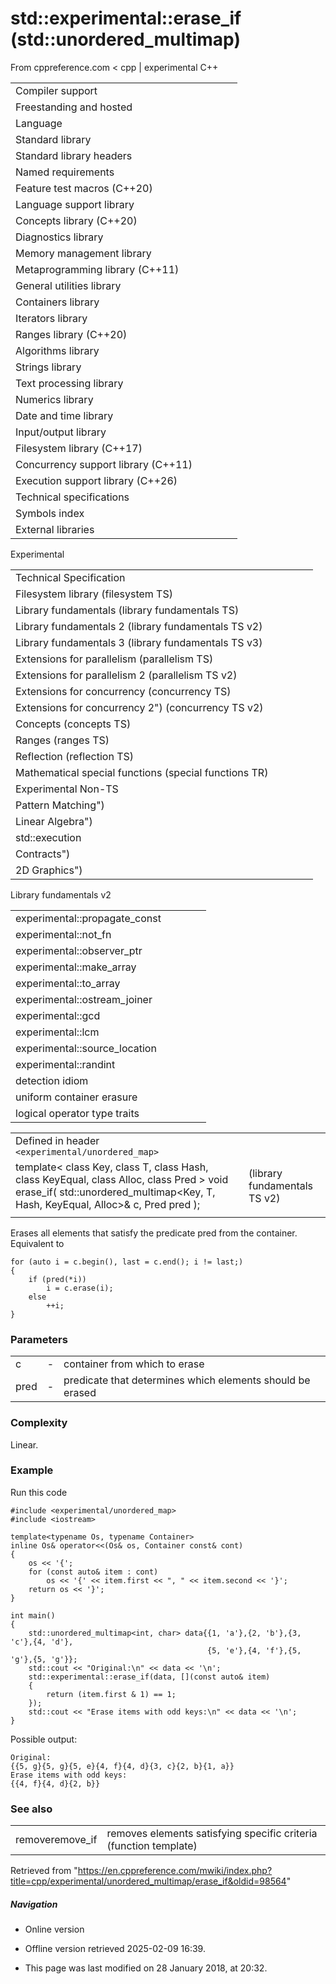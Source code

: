 # std::experimental::erase_if (std::unordered_multimap)

From cppreference.com
< cpp‎ | experimental
C++

|  |  |  |  |  |
| --- | --- | --- | --- | --- |
| Compiler support | | | | |
| Freestanding and hosted | | | | |
| Language | | | | |
| Standard library | | | | |
| Standard library headers | | | | |
| Named requirements | | | | |
| Feature test macros (C++20) | | | | |
| Language support library | | | | |
| Concepts library (C++20) | | | | |
| Diagnostics library | | | | |
| Memory management library | | | | |
| Metaprogramming library (C++11) | | | | |
| General utilities library | | | | |
| Containers library | | | | |
| Iterators library | | | | |
| Ranges library (C++20) | | | | |
| Algorithms library | | | | |
| Strings library | | | | |
| Text processing library | | | | |
| Numerics library | | | | |
| Date and time library | | | | |
| Input/output library | | | | |
| Filesystem library (C++17) | | | | |
| Concurrency support library (C++11) | | | | |
| Execution support library (C++26) | | | | |
| Technical specifications | | | | |
| Symbols index | | | | |
| External libraries | | | | |

Experimental

|  |  |  |  |  |
| --- | --- | --- | --- | --- |
| Technical Specification | | | | |
| Filesystem library (filesystem TS) | | | | |
| Library fundamentals (library fundamentals TS) | | | | |
| Library fundamentals 2 (library fundamentals TS v2) | | | | |
| Library fundamentals 3 (library fundamentals TS v3) | | | | |
| Extensions for parallelism (parallelism TS) | | | | |
| Extensions for parallelism 2 (parallelism TS v2) | | | | |
| Extensions for concurrency (concurrency TS) | | | | |
| Extensions for concurrency 2") (concurrency TS v2) | | | | |
| Concepts (concepts TS) | | | | |
| Ranges (ranges TS) | | | | |
| Reflection (reflection TS) | | | | |
| Mathematical special functions (special functions TR) | | | | |
| Experimental Non-TS | | | | |
| Pattern Matching") | | | | |
| Linear Algebra") | | | | |
| std::execution | | | | |
| Contracts") | | | | |
| 2D Graphics") | | | | |

Library fundamentals v2

|  |  |  |  |  |
| --- | --- | --- | --- | --- |
| experimental::propagate_const | | | | |
| experimental::not_fn | | | | |
| experimental::observer_ptr | | | | |
| experimental::make_array | | | | |
| experimental::to_array | | | | |
| experimental::ostream_joiner | | | | |
| experimental::gcd | | | | |
| experimental::lcm | | | | |
| experimental::source_location | | | | |
| experimental::randint | | | | |
| detection idiom | | | | |
| uniform container erasure | | | | |
| logical operator type traits | | | | |

|  |  |  |
| --- | --- | --- |
| Defined in header `<experimental/unordered_map>` |  |  |
| template< class Key, class T, class Hash, class KeyEqual, class Alloc, class Pred >  void erase_if( std::unordered_multimap<Key, T, Hash, KeyEqual, Alloc>& c, Pred pred ); |  | (library fundamentals TS v2) |
|  |  |  |

Erases all elements that satisfy the predicate pred from the container. Equivalent to

```
for (auto i = c.begin(), last = c.end(); i != last;)
{
    if (pred(*i))
        i = c.erase(i);
    else
        ++i;
}

```

### Parameters

|  |  |  |
| --- | --- | --- |
| c | - | container from which to erase |
| pred | - | predicate that determines which elements should be erased |

### Complexity

Linear.

### Example

Run this code

```
#include <experimental/unordered_map>
#include <iostream>
 
template<typename Os, typename Container>
inline Os& operator<<(Os& os, Container const& cont)
{
    os << '{';
    for (const auto& item : cont)
        os << '{' << item.first << ", " << item.second << '}';
    return os << '}';
}
 
int main()
{
    std::unordered_multimap<int, char> data{{1, 'a'},{2, 'b'},{3, 'c'},{4, 'd'},
                                            {5, 'e'},{4, 'f'},{5, 'g'},{5, 'g'}};
    std::cout << "Original:\n" << data << '\n';
    std::experimental::erase_if(data, [](const auto& item)
    {
        return (item.first & 1) == 1;
    });
    std::cout << "Erase items with odd keys:\n" << data << '\n';
}

```

Possible output:

```
Original:
{{5, g}{5, g}{5, e}{4, f}{4, d}{3, c}{2, b}{1, a}}
Erase items with odd keys:
{{4, f}{4, d}{2, b}}

```

### See also

|  |  |
| --- | --- |
| removeremove_if | removes elements satisfying specific criteria   (function template) |

Retrieved from "<https://en.cppreference.com/mwiki/index.php?title=cpp/experimental/unordered_multimap/erase_if&oldid=98564>"

##### Navigation

- Online version
- Offline version retrieved 2025-02-09 16:39.

- This page was last modified on 28 January 2018, at 20:32.